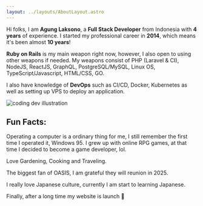 ```yaml
---
layout: ../layouts/AboutLayout.astro
---
```

Hi folks, I am <strong>Agung Laksono</strong>, a <strong>Full Stack Developer</strong> from Indonesia with <strong>4 years</strong> of experience.
I started my professional career in <strong>2014</strong>, which means it's been almost <strong>10 years</strong>!

<strong>Ruby on Rails</strong> is my main weapon right now, however, I also open to using other weapons if needed.
My weapons consist of PHP (Laravel & CI), NodeJS, ReactJS, GraphQL, PostgreSQL/MySQL, Linux OS, TypeScript/Javascript, HTML/CSS, GO.

I also have knowledge of <strong>DevOps</strong> such as CI/CD, Docker, Kubernetes as well as setting up VPS to deploy an application.

<div>
  <img src="/assets/dev.svg" class="sm:w-1/2 mx-auto" alt="coding dev illustration">
</div>

## Fun Facts:

Operating a computer is a ordinary thing for me, I still remember the first time I operated it, Windows 95.
I grew up with online RPG games, at that time I decided to become a game developer, lol.

Love Gardening, Cooking and Traveling.

The biggest fan of OASIS, I am grateful they will reunion in 2025.

I really love Japanese culture, currently I am start to learning Japanese.


Finally, after a long time my website is launch 🚀

